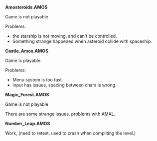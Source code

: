 **Amosteroids.AMOS**

Game is not playable

Problems:

* the starship is not moving, and can't be controlled.
* Something strange happened when asteroid collide with spaceship.

**Castle_Amos.AMOS**

Game is playable.

Problems:

* Menu system is too fast.
* input has issues, spacing between chars is wrong.

**Magic_Forest.AMOS**

Game is not playable

There are some strange issues, problems with AMAL.

**Number_Leap.AMOS**

Work, (need to retest, used to crash when compliting the level.)
